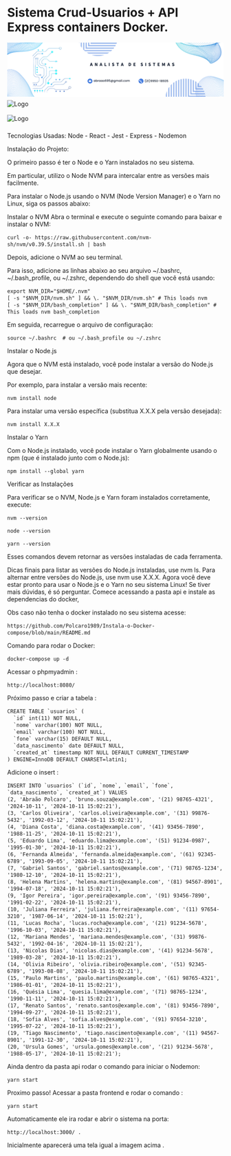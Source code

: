 # Sistema Crud-Usuarios + API Express containers Docker.  


<div style="display: flex; align-items: center;">
<img src="https://github.com/abraao69/abraao69/blob/main/Navy%20Blue%20Geometric%20Technology%20LinkedIn%20Banner%20(2).png" alt="Logo">
  <br><br>
</div>

<div style="display: flex; align-items: center;">
<img src="https://github.com/Polcaro1989/Crud-Usuarios-Node-React-Nodemon-Mysql-Docker-Jest/blob/main/Screenshot%20from%202024-10-11%2012-06-18.png" alt="Logo">
  <br><br>
</div>

<div style="display: flex; align-items: center;">
<img src="https://github.com/Polcaro1989/Crud-Usuarios-Node-React-Nodemon-Mysql-Docker-Jest/blob/main/Screenshot%20from%202024-10-11%2012-21-24%20(1).png" alt="Logo">
  <br><br>
</div>

Tecnologias Usadas:
Node - React - Jest - Express - Nodemon

Instalação do Projeto:

O primeiro passo é ter o Node e o Yarn instalados no seu sistema.

Em particular, utilizo o Node NVM para intercalar entre as versões mais facilmente.

Para instalar o Node.js usando o NVM (Node Version Manager) e o Yarn no Linux, siga os passos abaixo:

Instalar o NVM
Abra o terminal e execute o seguinte comando para baixar e instalar o NVM:

```
curl -o- https://raw.githubusercontent.com/nvm-sh/nvm/v0.39.5/install.sh | bash
```
Depois, adicione o NVM ao seu terminal. 

Para isso, adicione as linhas abaixo ao seu arquivo ~/.bashrc, ~/.bash_profile, ou ~/.zshrc, dependendo do shell que você está usando:
```
export NVM_DIR="$HOME/.nvm"
[ -s "$NVM_DIR/nvm.sh" ] && \. "$NVM_DIR/nvm.sh" # This loads nvm
[ -s "$NVM_DIR/bash_completion" ] && \. "$NVM_DIR/bash_completion" # This loads nvm bash_completion
```
Em seguida, recarregue o arquivo de configuração:
```
source ~/.bashrc  # ou ~/.bash_profile ou ~/.zshrc
```

Instalar o Node.js

Agora que o NVM está instalado, você pode instalar a versão do Node.js que desejar. 

Por exemplo, para instalar a versão mais recente:

```
nvm install node
```
Para instalar uma versão específica (substitua X.X.X pela versão desejada):
```
nvm install X.X.X
```

Instalar o Yarn

Com o Node.js instalado, você pode instalar o Yarn globalmente usando o npm (que é instalado junto com o Node.js):

```
npm install --global yarn
```

Verificar as Instalações

Para verificar se o NVM, Node.js e Yarn foram instalados corretamente, execute:

```
nvm --version

```

```
node --version

```

```
yarn --version

```
Esses comandos devem retornar as versões instaladas de cada ferramenta.

Dicas finais
para listar as versões do Node.js instaladas, use nvm ls.
Para alternar entre versões do Node.js, use nvm use X.X.X.
Agora você deve estar pronto para usar o Node.js e o Yarn no seu sistema Linux! Se tiver mais dúvidas, é só perguntar.
Comece acessando a pasta api e instale as dependencias do docker, 


Obs caso não tenha o docker instalado no seu sistema acesse:

```
https://github.com/Polcaro1989/Instala-o-Docker-compose/blob/main/README.md
```

Comando para rodar o Docker:

```
docker-compose up -d
```
Acessar o phpmyadmin :
```
http://localhost:8080/
```
Próximo passo e criar a tabela :

```
CREATE TABLE `usuarios` (
  `id` int(11) NOT NULL,
  `nome` varchar(100) NOT NULL,
  `email` varchar(100) NOT NULL,
  `fone` varchar(15) DEFAULT NULL,
  `data_nascimento` date DEFAULT NULL,
  `created_at` timestamp NOT NULL DEFAULT CURRENT_TIMESTAMP
) ENGINE=InnoDB DEFAULT CHARSET=latin1;

```
Adicione o insert :

```
INSERT INTO `usuarios` (`id`, `nome`, `email`, `fone`, `data_nascimento`, `created_at`) VALUES
(2, 'Abraão Polcaro', 'bruno.souza@example.com', '(21) 98765-4321', '2024-10-11', '2024-10-11 15:02:21'),
(3, 'Carlos Oliveira', 'carlos.oliveira@example.com', '(31) 99876-5432', '1992-03-12', '2024-10-11 15:02:21'),
(4, 'Diana Costa', 'diana.costa@example.com', '(41) 93456-7890', '1988-11-25', '2024-10-11 15:02:21'),
(5, 'Eduardo Lima', 'eduardo.lima@example.com', '(51) 91234-0987', '1995-01-30', '2024-10-11 15:02:21'),
(6, 'Fernanda Almeida', 'fernanda.almeida@example.com', '(61) 92345-6789', '1993-09-05', '2024-10-11 15:02:21'),
(7, 'Gabriel Santos', 'gabriel.santos@example.com', '(71) 98765-1234', '1980-12-10', '2024-10-11 15:02:21'),
(8, 'Helena Martins', 'helena.martins@example.com', '(81) 94567-8901', '1994-07-18', '2024-10-11 15:02:21'),
(9, 'Igor Pereira', 'igor.pereira@example.com', '(91) 93456-7890', '1991-02-22', '2024-10-11 15:02:21'),
(10, 'Juliana Ferreira', 'juliana.ferreira@example.com', '(11) 97654-3210', '1987-06-14', '2024-10-11 15:02:21'),
(11, 'Lucas Rocha', 'lucas.rocha@example.com', '(21) 91234-5678', '1996-10-03', '2024-10-11 15:02:21'),
(12, 'Mariana Mendes', 'mariana.mendes@example.com', '(31) 99876-5432', '1992-04-16', '2024-10-11 15:02:21'),
(13, 'Nicolas Dias', 'nicolas.dias@example.com', '(41) 91234-5678', '1989-03-28', '2024-10-11 15:02:21'),
(14, 'Olivia Ribeiro', 'olivia.ribeiro@example.com', '(51) 92345-6789', '1993-08-08', '2024-10-11 15:02:21'),
(15, 'Paulo Martins', 'paulo.martins@example.com', '(61) 98765-4321', '1986-01-01', '2024-10-11 15:02:21'),
(16, 'Quésia Lima', 'quesia.lima@example.com', '(71) 98765-1234', '1990-11-11', '2024-10-11 15:02:21'),
(17, 'Renato Santos', 'renato.santos@example.com', '(81) 93456-7890', '1994-09-27', '2024-10-11 15:02:21'),
(18, 'Sofia Alves', 'sofia.alves@example.com', '(91) 97654-3210', '1995-07-22', '2024-10-11 15:02:21'),
(19, 'Tiago Nascimento', 'tiago.nascimento@example.com', '(11) 94567-8901', '1991-12-30', '2024-10-11 15:02:21'),
(20, 'Ursula Gomes', 'ursula.gomes@example.com', '(21) 91234-5678', '1988-05-17', '2024-10-11 15:02:21');
```

Ainda dentro da pasta api rodar o comando para iniciar o Nodemon:

```
yarn start
```
Proximo passo! Acessar a pasta frontend e rodar o comando :
```
yarn start
```

Automaticamente ele ira rodar e abrir o sistema na porta:

```
http://localhost:3000/ . 
```
Inicialmente aparecerá uma tela igual a imagem acima .

